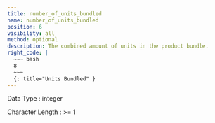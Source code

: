 ```yaml
---
title: number_of_units_bundled
name: number_of_units_bundled
position: 6
visibility: all
method: optional
description: The combined amount of units in the product bundle.
right_code: |
  ~~~ bash
  8
  ~~~
  {: title="Units Bundled" }
---
```


Data Type
: integer

Character Length
: >= 1

